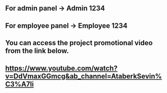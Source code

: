 ## For admin panel -> Admin 1234
## For employee panel -> Employee 1234

## You can access the project promotional video from the link below.

## https://www.youtube.com/watch?v=DdVmaxGGmcg&ab_channel=AtaberkSevin%C3%A7li
